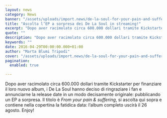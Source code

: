 ```yaml
---
layout: news
category: News
banner: "/assets/uploads/import.news/de-la-soul-for-your-pain-and-suffering-ep-stream-715x715.jpg"
title: "Ascolta l’EP a sorpresa dei De La Soul in streaming!"
excerpt: "Dopo aver racimolato circa 600.000 dollari tramite Kickstarter per finanziare il loro nuovo album, i De La Soul hanno deciso di ringraziare i fan e annunciarne la release date in un modo decisamente originale: pubblicando un EP a sorpresa. Il titolo è From your pain & suffering, si ascolta qui sopra e contiene nella copertina [&hellip"
quote: ""
description: "Dopo aver racimolato circa 600.000 dollari tramite Kickstarter per finanziare il loro nuovo album, i De La Soul hanno deciso di ringraziare i fan e annunciarne la release date in un modo decisamente originale: pubblicando un EP a sorpresa. Il titolo è From your pain & suffering, si ascolta qui sopra e contiene nella copertina [&hellip"
keywords: ""
date: 2016-04-29T00:00:00.000+01:00
author: "Marta Blumi Tripodi"
cover: "/assets/uploads/import.news/de-la-soul-for-your-pain-and-suffering-ep-stream-715x715.jpg"
pagination:
  enabled: true

---
```


Dopo aver racimolato circa 600.000 dollari tramite Kickstarter per finanziare il loro nuovo album, i De La Soul hanno deciso di ringraziare i fan e annunciarne la release date in un modo decisamente originale: pubblicando un EP a sorpresa. Il titolo è _From your pain & suffering_, si ascolta qui sopra e contiene nella copertina la fatidica data: l’album completo uscirà il 26 agosto. Enjoy!